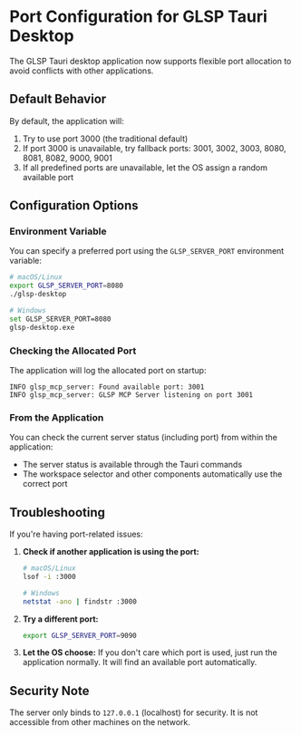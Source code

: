 # Port Configuration for GLSP Tauri Desktop

The GLSP Tauri desktop application now supports flexible port allocation to avoid conflicts with other applications.

## Default Behavior

By default, the application will:
1. Try to use port 3000 (the traditional default)
2. If port 3000 is unavailable, try fallback ports: 3001, 3002, 3003, 8080, 8081, 8082, 9000, 9001
3. If all predefined ports are unavailable, let the OS assign a random available port

## Configuration Options

### Environment Variable

You can specify a preferred port using the `GLSP_SERVER_PORT` environment variable:

```bash
# macOS/Linux
export GLSP_SERVER_PORT=8080
./glsp-desktop

# Windows
set GLSP_SERVER_PORT=8080
glsp-desktop.exe
```

### Checking the Allocated Port

The application will log the allocated port on startup:
```
INFO glsp_mcp_server: Found available port: 3001
INFO glsp_mcp_server: GLSP MCP Server listening on port 3001
```

### From the Application

You can check the current server status (including port) from within the application:
- The server status is available through the Tauri commands
- The workspace selector and other components automatically use the correct port

## Troubleshooting

If you're having port-related issues:

1. **Check if another application is using the port:**
   ```bash
   # macOS/Linux
   lsof -i :3000
   
   # Windows
   netstat -ano | findstr :3000
   ```

2. **Try a different port:**
   ```bash
   export GLSP_SERVER_PORT=9090
   ```

3. **Let the OS choose:**
   If you don't care which port is used, just run the application normally. It will find an available port automatically.

## Security Note

The server only binds to `127.0.0.1` (localhost) for security. It is not accessible from other machines on the network.
